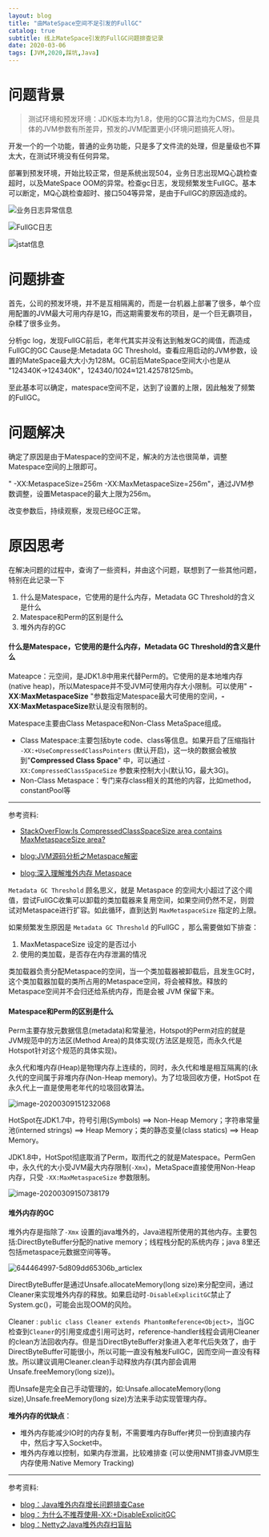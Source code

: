 ```yaml
---
layout: blog
title: "由MateSpace空间不足引发的FullGC"
catalog: true
subtitle: 线上MateSpace引发的FullGC问题排查记录
date: 2020-03-06
tags: [JVM,2020,踩坑,Java]
---
```


# 问题背景
> 测试环境和预发环境：JDK版本均为1.8，使用的GC算法均为CMS，但是具体的JVM参数有所差异，预发的JVM配置更小(环境问题搞死人呀)。

开发一个的一个功能，普通的业务功能，只是多了文件流的处理，但是量级也不算太大，在测试环境没有任何异常。

部署到预发环境，开始比较正常，但是系统出现504，业务日志出现MQ心跳检查超时，以及MateSpace OOM的异常。检查gc日志，发现频繁发生FullGC。基本可以断定，MQ心跳检查超时、接口504等异常，是由于FullGC的原因造成的。

![业务日志异常信息](https://raw.githubusercontent.com/RussXia/RussXia.github.io/master/_pic/mq-health-check-timeout.png)

![FullGC日志](https://raw.githubusercontent.com/RussXia/RussXia.github.io/master/_pic/gc-log-fullgc.png)

![jstat信息](https://raw.githubusercontent.com/RussXia/RussXia.github.io/master/_pic/jstat-info.png)


# 问题排查

首先，公司的预发环境，并不是互相隔离的，而是一台机器上部署了很多，单个应用配置的JVM最大可用内存是1G，而这期需要发布的项目，是一个巨无霸项目，杂糅了很多业务。

分析gc log，发现FullGC前后，老年代其实并没有达到触发GC的阈值，而造成FullGC的GC Cause是:Metadata GC Threshold。查看应用启动的JVM参数，设置的MateSpace最大大小为128M。GC前后MateSpace空间大小也是从 "124340K->124340K"，124340/1024≈121.42578125mb。

至此基本可以确定，matespace空间不足，达到了设置的上限，因此触发了频繁的FullGC。


# 问题解决

确定了原因是由于Matespace的空间不足，解决的方法也很简单，调整Matespace空间的上限即可。

" -XX:MetaspaceSize=256m -XX:MaxMetaspaceSize=256m"，通过JVM参数调整，设置Metaspace的最大上限为256m。

改变参数后，持续观察，发现已经GC正常。

# 原因思考

在解决问题的过程中，查询了一些资料，并由这个问题，联想到了一些其他问题，特别在此记录一下

1. 什么是Matespace，它使用的是什么内存，Metadata GC Threshold的含义是什么
2. Matespace和Perm的区别是什么
3. 堆外内存的GC

#### 什么是Matespace，它使用的是什么内存，Metadata GC Threshold的含义是什么

Mateapce：元空间，是JDK1.8中用来代替Perm的。它使用的是本地堆内存(native heap)，所以Matespace并不受JVM可使用内存大小限制。可以使用" **-XX:MaxMetaspaceSize** "参数指定Matespace最大可使用的空间，**-XX:MaxMetaspaceSize**默认是没有限制的。

Matespace主要由Class Metaspace和Non-Class MetaSpace组成。

+ Class Matespace:主要包括byte code、class等信息。如果开启了压缩指针 `-XX:+UseCompressedClassPointers` (默认开启)，这一块的数据会被放到"**Compressed Class Space**" 中，可以通过 `-XX:CompressedClassSpaceSize` 参数来控制大小(默认1G，最大3G)。
+ Non-Class Metaspace：专门来存class相关的其他的内容，比如method，constantPool等

***

参考资料: 

+ [StackOverFlow:Is CompressedClassSpaceSize area contains MaxMetaspaceSize area?](https://stackoverflow.com/questions/54250638/is-compressedclassspacesize-area-contains-maxmetaspacesize-area)

+ [blog:JVM源码分析之Metaspace解密](http://lovestblog.cn/blog/2016/10/29/metaspace/)
+ [blog:深入理解堆外内存 Metaspace](https://www.javadoop.com/post/metaspace)

`Metadata GC Threshold` 顾名思义，就是 Metaspace 的空间大小超过了这个阈值，尝试FullGC收集可以卸载的类加载器来复用空间，如果空间仍然不足，则尝试对Metaspace进行扩容。如此循环，直到达到 `MaxMetaspaceSize` 指定的上限。

如果频繁发生原因是 `Metadata GC Threshold` 的FullGC ，那么需要做如下排查：

1. MaxMetaspaceSize 设定的是否过小
2. 使用的类加载，是否存在内存泄漏的情况

类加载器负责分配Metaspace的空间，当一个类加载器被卸载后，且发生GC时，这个类加载器加载的类所占用的Metaspace空间，将会被释放。释放的Metaspace空间并不会归还给系统内存，而是会被 JVM 保留下来。

#### Matespace和Perm的区别是什么

Perm主要存放元数据信息(metadata)和常量池，Hotspot的Perm对应的就是JVM规范中的方法区(Method Area)的具体实现(方法区是规范，而永久代是Hotspot针对这个规范的具体实现)。

永久代和堆内存(Heap)是物理内存上连续的，同时，永久代和堆是相互隔离的(永久代的空间属于非堆内存(Non-Heap memory)。为了垃圾回收方便，HotSpot 在永久代上一直是使用老年代的垃圾回收算法。

![image-20200309151232068](https://raw.githubusercontent.com/RussXia/RussXia.github.io/master/_pic/method-area-heap.png)

HotSpot在JDK1.7中，符号引用(Symbols) ==> Non-Heap Memory；字符串常量池(interned strings) ==> Heap Memory；类的静态变量(class statics) ==> Heap Memory。

JDK1.8中，HotSpot彻底取消了Perm，取而代之的就是Matespace。PermGen中，永久代的大小受JVM最大内存限制(`-Xmx`)，MetaSpace直接使用Non-Heap内存，只受 `-XX:MaxMetaspaceSize` 参数限制。

![image-20200309150738179](https://raw.githubusercontent.com/RussXia/RussXia.github.io/master/_pic/perm-method-area.png)

#### 堆外内存的GC

堆外内存是指除了`-Xmx` 设置的java堆外的，Java进程所使用的其他内存。主要包括:DirectByteBuffer分配的native memory；线程栈分配的系统内存；java 8里还包括metaspace元数据空间等等。

![644464997-5d809dd65306b_articlex](https://raw.githubusercontent.com/RussXia/RussXia.github.io/master/_pic/jvm-heam-non-heap.png)

DirectByteBuffer是通过Unsafe.allocateMemory(long size)来分配空间，通过Cleaner来实现堆外内存的释放。如果启动时`-DisableExplicitGC`禁止了System.gc()，可能会出现OOM的风险。

Cleaner : `public class Cleaner extends PhantomReference<Object>`，当GC检查到`Cleaner`的引用变成虚引用可达时，reference-handler线程会调用Cleaner的clean方法回收内存。但是当DirectByteBuffer对象进入老年代后失效了，由于DirectByteBuffer可能很小，所以可能一直没有触发FullGC，因而空间一直没有释放。所以建议调用Cleaner.clean手动释放内存(其内部会调用Unsafe.freeMemory(long size))。

而Unsafe是完全自己手动管理的，如:Unsafe.allocateMemory(long size),Unsafe.freeMemory(long size)方法来手动实现管理内存。

**堆外内存的优缺点**：

+ 堆外内存能减少IO时的内存复制，不需要堆内存Buffer拷贝一份到直接内存中，然后才写入Socket中。
+ 堆外内存难以控制，如果内存泄漏，比较难排查 (可以使用NMT排查JVM原生内存使用:Native Memory Tracking)

***

参考资料:

+ [blog：Java堆外内存增长问题排查Case](https://coldwalker.com/2018/08//troubleshooter_native_memory_increase/)
+ [blog：为什么不推荐使用-XX:+DisableExplicitGC](https://ezlippi.com/blog/2017/10/why-not-expliclitgc.html)
+ [blog：Netty之Java堆外内存扫盲贴](http://calvin1978.blogcn.com/articles/directbytebuffer.html)